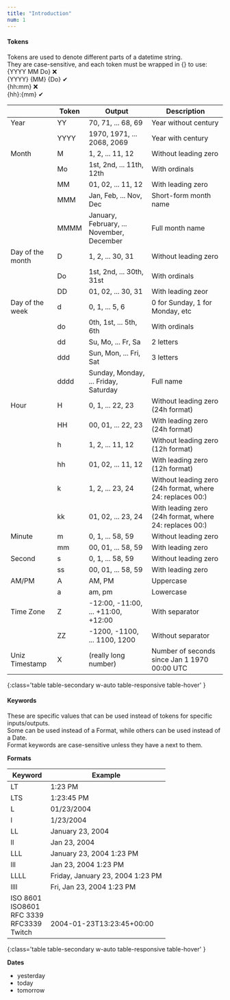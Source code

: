 ```yaml
---
title: "Introduction"
num: 1
---
```


#### Tokens
Tokens are used to denote different parts of a datetime string.<br />They are case-sensitive, and each token must be wrapped in {} to use:<br />
{YYYY MM Do} ❌<br />
{YYYY} {MM} {Do} ✔<br />
{hh:mm} ❌<br />
{hh}:{mm} ✔

|| Token | Output | Description | 
|-------|-------|--------|--------
|Year|YY|70, 71, ... 68, 69|Year without century|
||YYYY|1970, 1971, ... 2068, 2069|Year with century|
|Month|M|1, 2, ... 11, 12|Without leading zero|
||Mo|1st, 2nd, ... 11th, 12th|With ordinals|
||MM|01, 02, ... 11, 12| With leading zero|
||MMM|Jan, Feb, ... Nov, Dec|Short-form month name|
||MMMM|January, February, ... November, December|Full month name|
|Day of the month|D|1, 2, ... 30, 31|Without leading zero|
||Do|1st, 2nd, ... 30th, 31st|With ordinals
||DD|01, 02, ... 30, 31|With leading zeor|
|Day of the week|d|0, 1, ... 5, 6|0 for Sunday, 1 for Monday, etc|
||do|0th, 1st, ... 5th, 6th|With ordinals|
||dd|Su, Mo, ... Fr, Sa|2 letters|
||ddd|Sun, Mon, ... Fri, Sat|3 letters|
||dddd|Sunday, Monday, ... Friday, Saturday|Full name|
|Hour|H|0, 1, ... 22, 23|Without leading zero (24h format)|
||HH|00, 01, ... 22, 23|With leading zero (24h format)|
||h|1, 2, ... 11, 12|Without leading zero (12h format)|
||hh|01, 02, ... 11, 12|With leading zero (12h format)|
||k|1, 2, ... 23, 24|Without leading zero (24h format, where 24: replaces 00:)|
||kk|01, 02, ... 23, 24|With leading zero (24h format, where 24: replaces 00:)|
|Minute|m|0, 1, ... 58, 59|Without leading zero|
||mm|00, 01, ... 58, 59|With leading zero|
|Second|s|0, 1, ... 58, 59|Without leading zero|
||ss|00, 01, ... 58, 59|With leading zero|
|AM/PM|A|AM, PM|Uppercase|
||a|am, pm|Lowercase|
|Time Zone|Z|-12:00, -11:00, ... +11:00, +12:00|With separator|
||ZZ|-1200, -1100, ... 1100, 1200|Without separator|
|Uniz Timestamp|X|(really long number)|Number of seconds since Jan 1 1970 00:00 UTC|
{:class='table table-secondary w-auto table-responsive table-hover' }

#### Keywords
These are specific values that can be used instead of tokens for specific inputs/outputs.<br />
Some can be used instead of a Format, while others can be used instead of a Date.<br />
Format keywords are case-sensitive unless they have a <span class="fas fa-star-of-life fa-sm" /> next to them.

**Formats**

|Keyword|Example|
|--------|--------|
|LT|1:23 PM|
|LTS|1:23:45 PM|
|L|01/23/2004|
|l|1/23/2004|
|LL|January 23, 2004|
|ll|Jan 23, 2004|
|LLL|January 23, 2004 1:23 PM|
|lll|Jan 23, 2004 1:23 PM|
|LLLL|Friday, January 23, 2004 1:23 PM|
|llll|Fri, Jan 23, 2004 1:23 PM|
|ISO 8601 <span class="fas fa-star-of-life fa-sm" /><br />ISO8601 <span class="fas fa-star-of-life fa-sm" /><br />RFC 3339 <span class="fas fa-star-of-life fa-sm" /><br />RFC3339 <span class="fas fa-star-of-life fa-sm" /><br />Twitch <span class="fas fa-star-of-life fa-sm" />|<br /><br />2004-01-23T13:23:45+00:00|
{:class='table table-secondary w-auto table-responsive table-hover' }

**Dates**
+ yesterday
+ today
+ tomorrow
